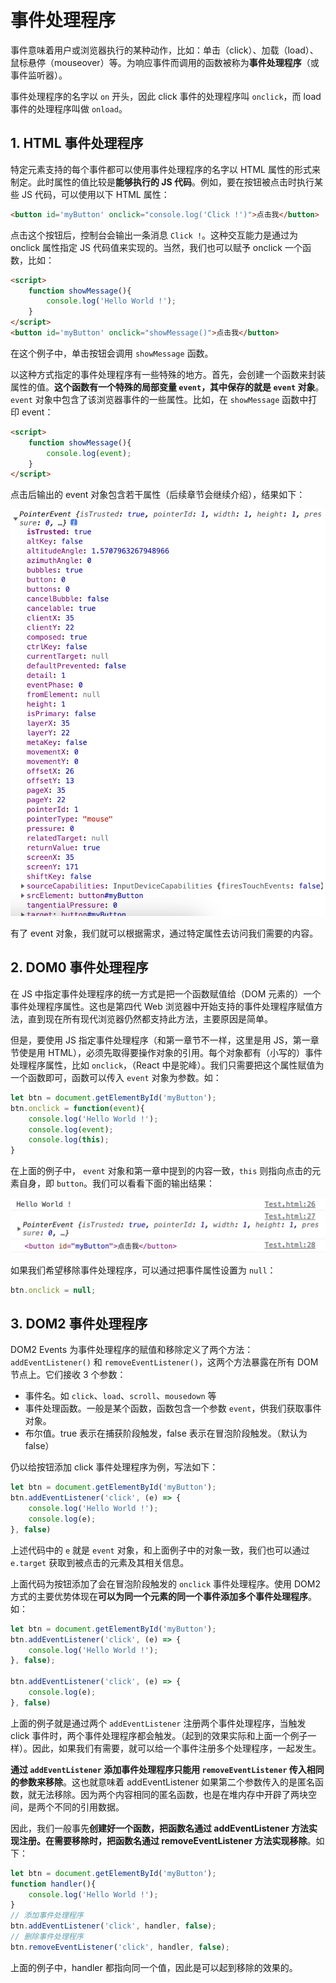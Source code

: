 # 事件处理程序
事件意味着用户或浏览器执行的某种动作，比如：单击（click）、加载（load）、鼠标悬停（mouseover）等。为响应事件而调用的函数被称为**事件处理程序**（或事件监听器）。

事件处理程序的名字以 `on` 开头，因此 click 事件的处理程序叫 `onclick`，而 load 事件的处理程序叫做 `onload`。

## 1. HTML 事件处理程序
特定元素支持的每个事件都可以使用事件处理程序的名字以 HTML 属性的形式来制定。此时属性的值比较是**能够执行的 JS 代码**。例如，要在按钮被点击时执行某些 JS 代码，可以使用以下 HTML 属性：

```html
<button id='myButton' onclick="console.log('Click !')">点击我</button>
```

点击这个按钮后，控制台会输出一条消息 `Click !`。这种交互能力是通过为 onclick 属性指定 JS 代码值来实现的。当然，我们也可以赋予 onclick 一个函数，比如：

```html
<script>
    function showMessage(){
        console.log('Hello World !');
    }
</script>
<button id='myButton' onclick="showMessage()">点击我</button>
```

在这个例子中，单击按钮会调用 `showMessage` 函数。

以这种方式指定的事件处理程序有一些特殊的地方。首先，会创建一个函数来封装属性的值。**这个函数有一个特殊的局部变量 `event`，其中保存的就是 `event` 对象**。 `event` 对象中包含了该浏览器事件的一些属性。比如，在 `showMessage` 函数中打印 event：

```html
<script>
    function showMessage(){
        console.log(event);
    }
</script>
```

点击后输出的 event 对象包含若干属性（后续章节会继续介绍），结果如下：

![event对象](./picture/event%E5%AF%B9%E8%B1%A1.png)

有了 event 对象，我们就可以根据需求，通过特定属性去访问我们需要的内容。


## 2. DOM0 事件处理程序

在 JS 中指定事件处理程序的统一方式是把一个函数赋值给（DOM 元素的）一个事件处理程序属性。这也是第四代 Web 浏览器中开始支持的事件处理程序赋值方法，直到现在所有现代浏览器仍然都支持此方法，主要原因是简单。

但是，要使用 JS 指定事件处理程序（和第一章节不一样，这里是用 JS，第一章节使是用 HTML），必须先取得要操作对象的引用。每个对象都有（小写的）事件处理程序属性，比如 `onclick`，（React 中是驼峰）。我们只需要把这个属性赋值为一个函数即可，函数可以传入 `event` 对象为参数。如：

```js
let btn = document.getElementById('myButton');
btn.onclick = function(event){
    console.log('Hello World !');
    console.log(event);
    console.log(this);
}
```

在上面的例子中， `event` 对象和第一章中提到的内容一致，`this` 则指向点击的元素自身，即 `button`。我们可以看看下面的输出结果：

![DOM0事件处理程序](./picture/DOM0%E4%BA%8B%E4%BB%B6%E5%A4%84%E7%90%86%E7%A8%8B%E5%BA%8F.png)

如果我们希望移除事件处理程序，可以通过把事件属性设置为 `null`：

```js
btn.onclick = null;
```

## 3. DOM2 事件处理程序

DOM2 Events 为事件处理程序的赋值和移除定义了两个方法：`addEventListener()` 和 `removeEventListener()`，这两个方法暴露在所有 DOM 节点上。它们接收 3 个参数：
+ 事件名。如 `click`、`load`、`scroll`、`mousedown` 等
+ 事件处理函数。一般是某个函数，函数包含一个参数 `event`，供我们获取事件对象。
+ 布尔值。true 表示在捕获阶段触发，false 表示在冒泡阶段触发。（默认为 false）

仍以给按钮添加 click 事件处理程序为例，写法如下：
```js
let btn = document.getElementById('myButton');
btn.addEventListener('click', (e) => {
    console.log('Hello World !');
    console.log(e);
}, false)
```

上述代码中的 `e` 就是 `event` 对象，和上面例子中的对象一致，我们也可以通过 `e.target` 获取到被点击的元素及其相关信息。

上面代码为按钮添加了会在冒泡阶段触发的 `onclick` 事件处理程序。使用 DOM2 方式的主要优势体现在**可以为同一个元素的同一个事件添加多个事件处理程序**。如：

```js
let btn = document.getElementById('myButton');
btn.addEventListener('click', (e) => {
    console.log('Hello World !');
}, false);

btn.addEventListener('click', (e) => {
    console.log(e);
}, false)
```
上面的例子就是通过两个 `addEventListener` 注册两个事件处理程序，当触发 click 事件时，两个事件处理程序都会触发。（起到的效果实际和上面一个例子一样）。因此，如果我们有需要，就可以给一个事件注册多个处理程序，一起发生。

**通过 `addEventListener` 添加事件处理程序只能用 `removeEventListener` 传入相同的参数来移除**。这也就意味着 addEventListener 如果第二个参数传入的是匿名函数，就无法移除。因为两个内容相同的匿名函数，也是在堆内存中开辟了两块空间，是两个不同的引用数据。

因此，我们一般事先**创建好一个函数，把函数名通过 addEventListener 方法实现注册。在需要移除时，把函数名通过 removeEventListener 方法实现移除**。如下：

```js
let btn = document.getElementById('myButton');
function handler(){
    console.log('Hello World !');
}
// 添加事件处理程序
btn.addEventListener('click', handler, false);
// 删除事件处理程序
btn.removeEventListener('click', handler, false);
```

上面的例子中，handler 都指向同一个值，因此是可以起到移除的效果的。